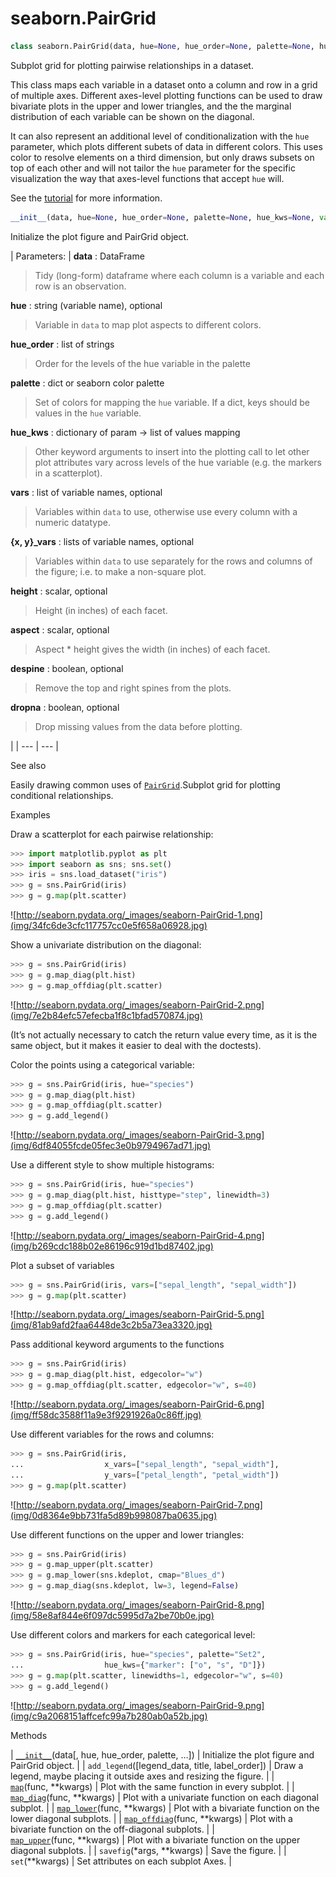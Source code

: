 # seaborn.PairGrid

```py
class seaborn.PairGrid(data, hue=None, hue_order=None, palette=None, hue_kws=None, vars=None, x_vars=None, y_vars=None, diag_sharey=True, height=2.5, aspect=1, despine=True, dropna=True, size=None)
```

Subplot grid for plotting pairwise relationships in a dataset.

This class maps each variable in a dataset onto a column and row in a grid of multiple axes. Different axes-level plotting functions can be used to draw bivariate plots in the upper and lower triangles, and the the marginal distribution of each variable can be shown on the diagonal.

It can also represent an additional level of conditionalization with the `hue` parameter, which plots different subets of data in different colors. This uses color to resolve elements on a third dimension, but only draws subsets on top of each other and will not tailor the `hue` parameter for the specific visualization the way that axes-level functions that accept `hue` will.

See the [tutorial](../tutorial/axis_grids.html#grid-tutorial) for more information.

```py
__init__(data, hue=None, hue_order=None, palette=None, hue_kws=None, vars=None, x_vars=None, y_vars=None, diag_sharey=True, height=2.5, aspect=1, despine=True, dropna=True, size=None)
```

Initialize the plot figure and PairGrid object.

| Parameters: | **data** : DataFrame

> Tidy (long-form) dataframe where each column is a variable and each row is an observation.

**hue** : string (variable name), optional

> Variable in `data` to map plot aspects to different colors.

**hue_order** : list of strings

> Order for the levels of the hue variable in the palette

**palette** : dict or seaborn color palette

> Set of colors for mapping the `hue` variable. If a dict, keys should be values in the `hue` variable.

**hue_kws** : dictionary of param -&gt; list of values mapping

> Other keyword arguments to insert into the plotting call to let other plot attributes vary across levels of the hue variable (e.g. the markers in a scatterplot).

**vars** : list of variable names, optional

> Variables within `data` to use, otherwise use every column with a numeric datatype.

**{x, y}_vars** : lists of variable names, optional

> Variables within `data` to use separately for the rows and columns of the figure; i.e. to make a non-square plot.

**height** : scalar, optional

> Height (in inches) of each facet.

**aspect** : scalar, optional

> Aspect * height gives the width (in inches) of each facet.

**despine** : boolean, optional

> Remove the top and right spines from the plots.

**dropna** : boolean, optional

> Drop missing values from the data before plotting.

 |
| --- | --- |

See also

Easily drawing common uses of [`PairGrid`](#seaborn.PairGrid "seaborn.PairGrid").Subplot grid for plotting conditional relationships.

Examples

Draw a scatterplot for each pairwise relationship:

```py
>>> import matplotlib.pyplot as plt
>>> import seaborn as sns; sns.set()
>>> iris = sns.load_dataset("iris")
>>> g = sns.PairGrid(iris)
>>> g = g.map(plt.scatter)

```

![http://seaborn.pydata.org/_images/seaborn-PairGrid-1.png](img/34fc6de3cfc117757cc0e5f658a06928.jpg)

Show a univariate distribution on the diagonal:

```py
>>> g = sns.PairGrid(iris)
>>> g = g.map_diag(plt.hist)
>>> g = g.map_offdiag(plt.scatter)

```

![http://seaborn.pydata.org/_images/seaborn-PairGrid-2.png](img/7e2b84efc57efecba1f8c1bfad570874.jpg)

(It’s not actually necessary to catch the return value every time, as it is the same object, but it makes it easier to deal with the doctests).

Color the points using a categorical variable:

```py
>>> g = sns.PairGrid(iris, hue="species")
>>> g = g.map_diag(plt.hist)
>>> g = g.map_offdiag(plt.scatter)
>>> g = g.add_legend()

```

![http://seaborn.pydata.org/_images/seaborn-PairGrid-3.png](img/6df84055fcde05fec3e0b9794967ad71.jpg)

Use a different style to show multiple histograms:

```py
>>> g = sns.PairGrid(iris, hue="species")
>>> g = g.map_diag(plt.hist, histtype="step", linewidth=3)
>>> g = g.map_offdiag(plt.scatter)
>>> g = g.add_legend()

```

![http://seaborn.pydata.org/_images/seaborn-PairGrid-4.png](img/b269cdc188b02e86196c919d1bd87402.jpg)

Plot a subset of variables

```py
>>> g = sns.PairGrid(iris, vars=["sepal_length", "sepal_width"])
>>> g = g.map(plt.scatter)

```

![http://seaborn.pydata.org/_images/seaborn-PairGrid-5.png](img/81ab9afd2faa6448de3c2b5a73ea3320.jpg)

Pass additional keyword arguments to the functions

```py
>>> g = sns.PairGrid(iris)
>>> g = g.map_diag(plt.hist, edgecolor="w")
>>> g = g.map_offdiag(plt.scatter, edgecolor="w", s=40)

```

![http://seaborn.pydata.org/_images/seaborn-PairGrid-6.png](img/ff58dc3588f11a9e3f9291926a0c86ff.jpg)

Use different variables for the rows and columns:

```py
>>> g = sns.PairGrid(iris,
...                  x_vars=["sepal_length", "sepal_width"],
...                  y_vars=["petal_length", "petal_width"])
>>> g = g.map(plt.scatter)

```

![http://seaborn.pydata.org/_images/seaborn-PairGrid-7.png](img/0d8364e9bb731fa5d89b998087ba0635.jpg)

Use different functions on the upper and lower triangles:

```py
>>> g = sns.PairGrid(iris)
>>> g = g.map_upper(plt.scatter)
>>> g = g.map_lower(sns.kdeplot, cmap="Blues_d")
>>> g = g.map_diag(sns.kdeplot, lw=3, legend=False)

```

![http://seaborn.pydata.org/_images/seaborn-PairGrid-8.png](img/58e8af844e6f097dc5995d7a2be70b0e.jpg)

Use different colors and markers for each categorical level:

```py
>>> g = sns.PairGrid(iris, hue="species", palette="Set2",
...                  hue_kws={"marker": ["o", "s", "D"]})
>>> g = g.map(plt.scatter, linewidths=1, edgecolor="w", s=40)
>>> g = g.add_legend()

```

![http://seaborn.pydata.org/_images/seaborn-PairGrid-9.png](img/c9a2068151affcefc99a7b280ab0a52b.jpg)

Methods

| [`__init__`](#seaborn.PairGrid.__init__ "seaborn.PairGrid.__init__")(data[, hue, hue_order, palette, …]) | Initialize the plot figure and PairGrid object. |
| `add_legend`([legend_data, title, label_order]) | Draw a legend, maybe placing it outside axes and resizing the figure. |
| [`map`](seaborn.PairGrid.map.html#seaborn.PairGrid.map "seaborn.PairGrid.map")(func, **kwargs) | Plot with the same function in every subplot. |
| [`map_diag`](seaborn.PairGrid.map_diag.html#seaborn.PairGrid.map_diag "seaborn.PairGrid.map_diag")(func, **kwargs) | Plot with a univariate function on each diagonal subplot. |
| [`map_lower`](seaborn.PairGrid.map_lower.html#seaborn.PairGrid.map_lower "seaborn.PairGrid.map_lower")(func, **kwargs) | Plot with a bivariate function on the lower diagonal subplots. |
| [`map_offdiag`](seaborn.PairGrid.map_offdiag.html#seaborn.PairGrid.map_offdiag "seaborn.PairGrid.map_offdiag")(func, **kwargs) | Plot with a bivariate function on the off-diagonal subplots. |
| [`map_upper`](seaborn.PairGrid.map_upper.html#seaborn.PairGrid.map_upper "seaborn.PairGrid.map_upper")(func, **kwargs) | Plot with a bivariate function on the upper diagonal subplots. |
| `savefig`(*args, **kwargs) | Save the figure. |
| `set`(**kwargs) | Set attributes on each subplot Axes. |
